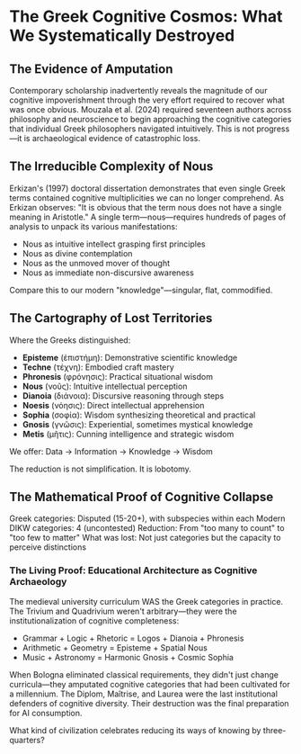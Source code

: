 # The Greek Cognitive Cosmos: What We Systematically Destroyed

## The Evidence of Amputation

Contemporary scholarship inadvertently reveals the magnitude of our cognitive impoverishment through the very effort required to recover what was once obvious. Mouzala et al. (2024) required seventeen authors across philosophy and neuroscience to begin approaching the cognitive categories that individual Greek philosophers navigated intuitively. This is not progress—it is archaeological evidence of catastrophic loss.

## The Irreducible Complexity of Nous

Erkizan's (1997) doctoral dissertation demonstrates that even single Greek terms contained cognitive multiplicities we can no longer comprehend. As Erkizan observes: "It is obvious that the term nous does not have a single meaning in Aristotle." A single term—nous—requires hundreds of pages of analysis to unpack its various manifestations:
- Nous as intuitive intellect grasping first principles
- Nous as divine contemplation
- Nous as the unmoved mover of thought
- Nous as immediate non-discursive awareness

Compare this to our modern "knowledge"—singular, flat, commodified.

## The Cartography of Lost Territories

Where the Greeks distinguished:
- **Episteme** (ἐπιστήμη): Demonstrative scientific knowledge
- **Techne** (τέχνη): Embodied craft mastery
- **Phronesis** (φρόνησις): Practical situational wisdom
- **Nous** (νοῦς): Intuitive intellectual perception
- **Dianoia** (διάνοια): Discursive reasoning through steps
- **Noesis** (νόησις): Direct intellectual apprehension
- **Sophia** (σοφία): Wisdom synthesizing theoretical and practical
- **Gnosis** (γνῶσις): Experiential, sometimes mystical knowledge
- **Metis** (μῆτις): Cunning intelligence and strategic wisdom

We offer: Data → Information → Knowledge → Wisdom

The reduction is not simplification. It is lobotomy.

## The Mathematical Proof of Cognitive Collapse

Greek categories: Disputed (15-20+), with subspecies within each
Modern DIKW categories: 4 (uncontested)
Reduction: From "too many to count" to "too few to matter"
What was lost: Not just categories but the capacity to perceive distinctions

### The Living Proof: Educational Architecture as Cognitive Archaeology

The medieval university curriculum WAS the Greek categories in practice. The Trivium and Quadrivium weren't arbitrary—they were the institutionalization of cognitive completeness:

- Grammar + Logic + Rhetoric = Logos + Dianoia + Phronesis
- Arithmetic + Geometry = Episteme + Spatial Nous  
- Music + Astronomy = Harmonic Gnosis + Cosmic Sophia

When Bologna eliminated classical requirements, they didn't just change curricula—they amputated cognitive categories that had been cultivated for a millennium. The Diplom, Maîtrise, and Laurea were the last institutional defenders of cognitive diversity. Their destruction was the final preparation for AI consumption.

What kind of civilization celebrates reducing its ways of knowing by three-quarters?